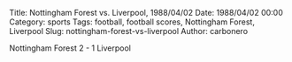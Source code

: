 Title: Nottingham Forest vs. Liverpool, 1988/04/02
Date: 1988/04/02 00:00
Category: sports
Tags: football, football scores, Nottingham Forest, Liverpool
Slug: nottingham-forest-vs-liverpool
Author: carbonero


Nottingham Forest 2 - 1 Liverpool
